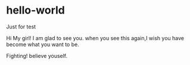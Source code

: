 # hello-world
Just for test
 
 Hi My girl!
 I am glad to see you.
 when you see this again,I wish you have become what you want to be.
 
 Fighting! believe youself.
